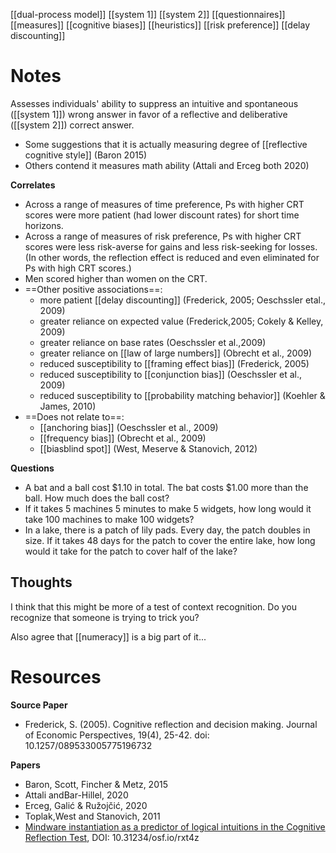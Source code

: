[[dual-process model]]
[[system 1]]
[[system 2]]
[[questionnaires]]
[[measures]]
[[cognitive biases]]
[[heuristics]]
[[risk preference]]
[[delay discounting]]

# Notes

Assesses individuals' ability to suppress an intuitive and spontaneous ([[system 1]]) wrong answer in favor of a reflective and deliberative ([[system 2]]) correct answer.

- Some suggestions that it is actually measuring degree of [[reflective cognitive style]] (Baron 2015)
- Others contend it measures math ability (Attali and Erceg both 2020)

**Correlates**
- Across a range of measures of time preference, Ps with higher CRT scores were more patient (had lower discount rates) for short time horizons.
- Across a range of measures of risk preference, Ps with higher CRT scores were less risk-averse for gains and less risk-seeking for losses. (In other words, the reflection effect is reduced and even eliminated for Ps with high CRT scores.)
- Men scored higher than women on the CRT.
- ==Other positive associations==:
	- more patient [[delay discounting]] (Frederick, 2005; Oeschssler etal., 2009)
	- greater reliance on expected value (Frederick,2005; Cokely & Kelley, 2009)
	- greater reliance on base rates (Oeschssler et al.,2009)
	- greater reliance on [[law of large numbers]] (Obrecht et al., 2009)
	- reduced susceptibility to [[framing effect bias]] (Frederick, 2005)
	- reduced susceptibility to [[conjunction bias]] (Oeschssler et al., 2009)
	- reduced susceptibility to [[probability matching behavior]] (Koehler & James, 2010)
- ==Does not relate to==:
	- [[anchoring bias]] (Oeschssler et al., 2009)
	- [[frequency bias]] (Obrecht et al., 2009)
	- [[biasblind spot]] (West, Meserve & Stanovich, 2012)

**Questions**
- A bat and a ball cost $1.10 in total. The bat costs $1.00 more than the ball. How much does the ball cost?
- If it takes 5 machines 5 minutes to make 5 widgets, how long would it take 100 machines to make 100 widgets?
- In a lake, there is a patch of lily pads. Every day, the patch doubles in size. If it takes 48 days for the patch to cover the entire lake, how long would it take for the patch to cover half of the lake?

## Thoughts
I think that this might be more of a test of context recognition. Do you recognize that someone is trying to trick you?

Also agree that [[numeracy]] is a big part of it...

# Resources
**Source Paper**
- Frederick, S. (2005). Cognitive reflection and decision making. Journal of Economic Perspectives, 19(4), 25-42. doi: 10.1257/089533005775196732

**Papers**
- Baron, Scott, Fincher & Metz, 2015
- Attali andBar-Hillel, 2020
- Erceg, Galić & Ružojčić, 2020
- Toplak,West and Stanovich, 2011
- [Mindware instantiation as a predictor of logical intuitions in the Cognitive Reflection Test](https://psyarxiv.com/rxt4z/), DOI: 10.31234/osf.io/rxt4z